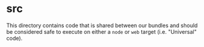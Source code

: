 # src

This directory contains code that is shared between our bundles and should be considered safe to execute on either a `node` or `web` target (i.e. "Universal" code).
